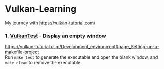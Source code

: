 # Vulkan-Learning

My journey with https://vulkan-tutorial.com/

### 1. [VulkanTest](https://github.com/amila93/Vulkan-Learning/tree/main/VulkanTest) - Display an empty window ###

https://vulkan-tutorial.com/Development_environment#page_Setting-up-a-makefile-project  
Run `make test` to generate the executable and open the blank window, and `make clean` to remove the executable.
